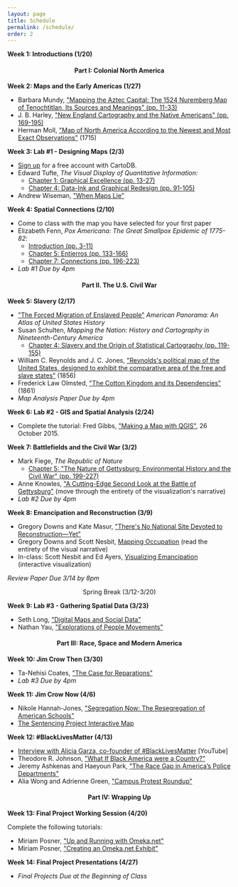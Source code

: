 ```yaml
---
layout: page
title: Schedule
permalink: /schedule/
order: 2
---
```


**Week 1: Introductions (1/20)**<br>

<h4><p align ="center">Part I: Colonial North America</p></h4>

**Week 2: Maps and the Early Americas (1/27)**

- Barbara Mundy, ["Mapping the Aztec Capital: The 1524 Nuremberg Map of Tenochtitlan, Its Sources and Meanings" (pp. 11-33)](https://sakai.rutgers.edu/x/j3EJUt)
- J. B. Harley, ["New England Cartography and the Native Americans" (pp. 169-195)](https://sakai.rutgers.edu/x/GCAimz)
- Herman Moll, ["Map of North America According to the Newest and Most Exact Observations"](https://www.loc.gov/resource/g3300.ct003985/) (1715)

**Week 3: Lab #1 - Designing Maps (2/3)**

- [Sign up](https://cartodb.com/signup) for a free account with CartoDB.
- Edward Tufte, *The Visual Display of Quantitative Information*:
	* [Chapter 1: Graphical Excellence (pp. 13-27)](https://sakai.rutgers.edu/x/HYx2xw)
	* [Chapter 4: Data-Ink and Graphical Redesign (pp. 91-105)](https://sakai.rutgers.edu/x/mvkhuk)
- Andrew Wiseman, ["When Maps Lie"](http://www.citylab.com/design/2015/06/when-maps-lie/396761/)

**Week 4: Spatial Connections (2/10)**

- Come to class with the map you have selected for your first paper
- Elizabeth Fenn, *Pox Americana: The Great Smallpox Epidemic of 1775-82*: 
	* [Introduction (pp. 3-11)](https://sakai.rutgers.edu/x/s6Kk23)
	* [Chapter 5: Entierros (pp. 133-166)](https://sakai.rutgers.edu/x/IYNhZ6)
	* [Chapter 7: Connections (pp. 196-223)](https://sakai.rutgers.edu/x/fODXr0)
- *Lab #1 Due by 4pm*

<h4><p align ="center">Part II. The U.S. Civil War</p></h4>

**Week 5: Slavery (2/17)** 

- ["The Forced Migration of Enslaved People"](http://dsl.richmond.edu/panorama/forcedmigration/) *American Panorama: An Atlas of United States History*
- Susan Schulten, *Mapping the Nation: History and Cartography in Nineteenth-Century America*
	* [Chapter 4: Slavery and the Origin of Statistical Cartography (pp. 119-155)](https://sakai.rutgers.edu/x/SEHaOc)
- William C. Reynolds and J. C. Jones, ["Reynolds's political map of the United States, designed to exhibit the comparative area of the free and slave states"](http://www.mappingthenation.com/index.php/viewer/index/4/5) (1856)
- Frederick Law Olmsted, ["The Cotton Kingdom and its Dependencies"](http://www.mappingthenation.com/index.php/viewer/index/4/12) (1861)
- *Map Analysis Paper Due by 4pm*

**Week 6: Lab #2 - GIS and Spatial Analysis (2/24)**

- Complete the tutorial: Fred Gibbs, ["Making a Map with QGIS"](http://fredgibbs.net/tutorials/qgis/making-a-map-with-qgis.html), 26 October 2015.

**Week 7: Battlefields and the Civil War (3/2)**<br>

- Mark Fiege, *The Republic of Nature*
	* [Chapter 5: "The Nature of Gettysburg: Environmental History and the Civil War" (pp. 199-227)](https://sakai.rutgers.edu/x/KdigvY)
- Anne Knowles, ["A Cutting-Edge Second Look at the Battle of Gettysburg"](http://www.smithsonianmag.com/history/A-Cutting-Edge-Second-Look-at-the-Battle-of-Gettysburg-1-180947921/) (move through the entirety of the visualization's narrative)
- *Lab #2 Due by 4pm*

**Week 8: Emancipation and Reconstruction (3/9)**
- Gregory Downs and Kate Masur, ["There's No National Site Devoted to Reconstruction—Yet"](http://www.theatlantic.com/politics/archive/2015/04/theres-no-national-site-devoted-to-reconstructionyet/389138/)
- Gregory Downs and Scott Nesbit, [Mapping Occupation](http://mappingoccupation.org/) (read the entirety of the visual narrative)
- In-class: Scott Nesbit and Ed Ayers, [Visualizing Emancipation](http://dsl.richmond.edu/emancipation/) (interactive visualization)

*Review Paper Due 3/14 by 8pm*

<p align="center">Spring Break (3/12-3/20)</p>

**Week 9: Lab #3 - Gathering Spatial Data (3/23)**

- Seth Long, ["Digital Maps and Social Data"](https://technaverbascripta.wordpress.com/2013/03/11/digital-maps-and-social-data/)
- Nathan Yau, ["Explorations of People Movements"](http://flowingdata.com/2014/07/30/explorations-of-people-movements-from-groups-to-the-individual/)

<h4><p align ="center">Part III: Race, Space and Modern America</p></h4>

**Week 10: Jim Crow Then (3/30)**

- Ta-Nehisi Coates, ["The Case for Reparations"](http://www.theatlantic.com/magazine/archive/2014/06/the-case-for-reparations/361631/)
- *Lab #3 Due by 4pm*

**Week 11: Jim Crow Now (4/6)**

- Nikole Hannah-Jones, ["Segregation Now: The Resegregation of American Schools"](https://www.propublica.org/article/segregation-now-the-resegregation-of-americas-schools)
- [The Sentencing Project Interactive Map](http://www.sentencingproject.org/map/map.cfm)

**Week 12: #BlackLivesMatter (4/13)**

- [Interview with Alicia Garza, co-founder of #BlackLivesMatter](https://www.youtube.com/watch?v=Y5WeJaNtMQs) [YouTube]
- Theodore R. Johnson, ["What If Black America were a Country?"]("http://www.theatlantic.com/international/archive/2014/10/what-if-black-america-were-a-country/380953/")
- Jeremy Ashkenas and Haeyoun Park, ["The Race Gap in America’s Police Departments"](http://www.nytimes.com/interactive/2014/09/03/us/the-race-gap-in-americas-police-departments.html) 
- Alia Wong and Adrienne Green, ["Campus Protest Roundup"](http://www.theatlantic.com/education/archive/2016/01/campus-protest-roundup/417570/)


<h4><p align ="center">Part IV: Wrapping Up</p></h4>

**Week 13: Final Project Working Session (4/20)**

Complete the following tutorials:

- Miriam Posner, ["Up and Running with Omeka.net"](http://programminghistorian.org/lessons/up-and-running-with-omeka)
- Miriam Posner, ["Creating an Omeka.net Exhibit"](http://programminghistorian.org/lessons/creating-an-omeka-exhibit)

**Week 14: Final Project Presentations (4/27)**

- *Final Projects Due at the Beginning of Class*
